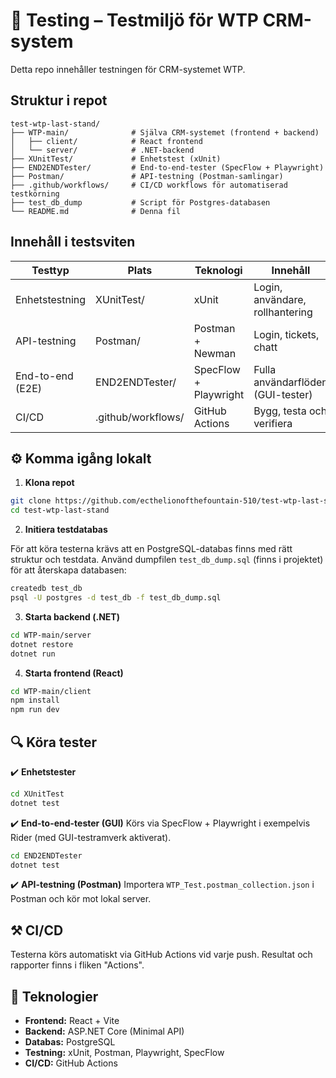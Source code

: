 # 🧾 Testing – Testmiljö för WTP CRM-system

Detta repo innehåller testningen för CRM-systemet WTP.

##  Struktur i repot

```
test-wtp-last-stand/
├── WTP-main/              # Själva CRM-systemet (frontend + backend)
│   ├── client/            # React frontend
│   └── server/            # .NET-backend
├── XUnitTest/             # Enhetstest (xUnit)
├── END2ENDTester/         # End-to-end-tester (SpecFlow + Playwright)
├── Postman/               # API-testning (Postman-samlingar)
├── .github/workflows/     # CI/CD workflows för automatiserad testkörning
├── test_db_dump           # Script för Postgres-databasen
└── README.md              # Denna fil
```

##  Innehåll i testsviten

| Testtyp          | Plats              | Teknologi               | Innehåll                          |
|------------------|--------------------|--------------------------|-----------------------------------|
| Enhetstestning   | XUnitTest/         | xUnit                    | Login, användare, rollhantering   |
| API-testning     | Postman/           | Postman + Newman         | Login, tickets, chatt             |
| End-to-end (E2E) | END2ENDTester/     | SpecFlow + Playwright    | Fulla användarflöden (GUI-tester) |
| CI/CD            | .github/workflows/ | GitHub Actions           | Bygg, testa och verifiera         |

## ⚙️ Komma igång lokalt

1. **Klona repot**
```bash
git clone https://github.com/ecthelionofthefountain-510/test-wtp-last-stand.git
cd test-wtp-last-stand
```

2. **Initiera testdatabas**

För att köra testerna krävs att en PostgreSQL-databas finns med rätt struktur och testdata. Använd dumpfilen `test_db_dump.sql` (finns i projektet) för att återskapa databasen:

```bash
createdb test_db
psql -U postgres -d test_db -f test_db_dump.sql
```

3. **Starta backend (.NET)**
```bash
cd WTP-main/server
dotnet restore
dotnet run
```

4. **Starta frontend (React)**
```bash
cd WTP-main/client
npm install
npm run dev
```

## 🔍 Köra tester

✔️ **Enhetstester**
```bash
cd XUnitTest
dotnet test
```

✔️ **End-to-end-tester (GUI)**
Körs via SpecFlow + Playwright i exempelvis Rider (med GUI-testramverk aktiverat).
```bash
cd END2ENDTester
dotnet test
```

✔️ **API-testning (Postman)**
Importera `WTP_Test.postman_collection.json` i Postman och kör mot lokal server.

## ⚒️ CI/CD

Testerna körs automatiskt via GitHub Actions vid varje push. Resultat och rapporter finns i fliken "Actions".

## 🧠 Teknologier

- **Frontend:** React + Vite  
- **Backend:** ASP.NET Core (Minimal API)  
- **Databas:** PostgreSQL  
- **Testning:** xUnit, Postman, Playwright, SpecFlow  
- **CI/CD:** GitHub Actions
